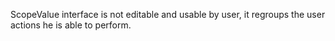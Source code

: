ScopeValue interface is not editable and usable by user, it regroups the user actions he is able to perform.